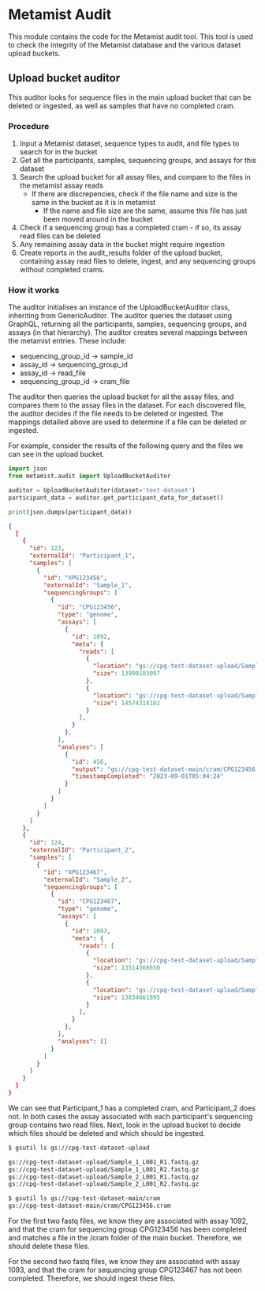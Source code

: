 # Metamist Audit

This module contains the code for the Metamist audit tool. This tool is used to check the integrity of the
Metamist database and the various dataset upload buckets.

## Upload bucket auditor

This auditor looks for sequence files in the main upload bucket that can be deleted or ingested,
as well as samples that have no completed cram.

### Procedure

1. Input a Metamist dataset, sequence types to audit, and file types to search for in the bucket
2. Get all the participants, samples, sequencing groups, and assays for this dataset
3. Search the upload bucket for all assay files, and compare to the files in the metamist assay reads
    - If there are discrepencies, check if the file name and size is the same in the bucket as it is in metamist
      - If the name and file size are the same, assume this file has just been moved around in the bucket
4. Check if a sequencing group has a completed cram - if so, its assay read files can be deleted
5. Any remaining assay data in the bucket might require ingestion
6. Create reports in the audit_results folder of the upload bucket, containing assay read files to delete,
   ingest, and any sequencing groups without completed crams.


### How it works

The auditor initialises an instance of the UploadBucketAuditor class, inheriting from GenericAuditor.
The auditor queries the dataset using GraphQL, returning all the participants, samples, sequencing groups, and assays (in that hierarchy).
The auditor creates several mappings between the metamist entries. These include:

 - sequencing_group_id -> sample_id
 - assay_id -> sequencing_group_id
 - assay_id -> read_file
 - sequencing_group_id -> cram_file

The auditor then queries the upload bucket for all the assay files, and compares them to the assay files in the dataset. For each discovered file, the auditor decides if the file needs to be deleted or ingested. The mappings detailed above are used to determine if a file can be deleted or ingested.

For example, consider the results of the following query and the files we can see in the upload bucket.

```python
import json
from metamist.audit import UploadBucketAuditor

auditor = UploadBucketAuditor(dataset='test-dataset')
participant_data = auditor.get_participant_data_for_dataset()

print(json.dumps(participant_data))
```

```json
{
  [
    {
      "id": 123,
      "externalId": "Participant_1",
      "samples": [
        {
          "id": "XPG123456",
          "externalId": "Sample_1",
          "sequencingGroups": [
            {
              "id": "CPG123456",
              "type": "genome",
              "assays": [
                {
                  "id": 1092,
                  "meta": {
                    "reads": [
                      {
                        "location": "gs://cpg-test-dataset-upload/Sample_1_L001_R1.fastq.gz",
                        "size": 13990183007
                      },
                      {
                        "location": "gs://cpg-test-dataset-upload/Sample_1_L001_R2.fastq.gz",
                        "size": 14574318102
                      }
                    ],
                  }
                },
              ],
              "analyses": [
                {
                  "id": 456,
                  "output": "gs://cpg-test-dataset-main/cram/CPG123456.cram",
                  "timestampCompleted": "2023-09-01T05:04:24"
                }
              ]
            }
          ]
        }
      ]
    },
    {
      "id": 124,
      "externalId": "Participant_2",
      "samples": [
        {
          "id": "XPG123467",
          "externalId": "Sample_2",
          "sequencingGroups": [
            {
              "id": "CPG123467",
              "type": "genome",
              "assays": [
                {
                  "id": 1093,
                  "meta": {
                    "reads": [
                      {
                        "location": "gs://cpg-test-dataset-upload/Sample_2_L001_R2.fastq.gz",
                        "size": 13514368650
                      },
                      {
                        "location": "gs://cpg-test-dataset-upload/Sample_2_L001_R2.fastq.gz",
                        "size": 13834661895
                      }
                    ],
                  }
                },
              ],
              "analyses": []
            }
          ]
        }
      ]
    }
  ]
}
```

We can see that Participant_1 has a completed cram, and Participant_2 does not. In both cases the assay associated with each participant's sequencing group contains two read files. Next, look in the upload bucket to decide which files should be deleted and which should be ingested.

```bash
$ gsutil ls gs://cpg-test-dataset-upload

gs://cpg-test-dataset-upload/Sample_1_L001_R1.fastq.gz
gs://cpg-test-dataset-upload/Sample_1_L001_R2.fastq.gz
gs://cpg-test-dataset-upload/Sample_2_L001_R1.fastq.gz
gs://cpg-test-dataset-upload/Sample_2_L001_R2.fastq.gz

$ gsutil ls gs://cpg-test-dataset-main/cram
gs://cpg-test-dataset-main/cram/CPG123456.cram
```

For the first two fastq files, we know they are associated with assay 1092, and that the cram for sequencing group CPG123456 has been completed and matches a file in the /cram folder of the main bucket. Therefore, we should delete these files.

For the second two fastq files, we know they are associated with assay 1093, and that the cram for sequencing group CPG123467 has not been completed. Therefore, we should ingest these files.
